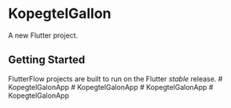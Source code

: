 # KopegtelGallon

A new Flutter project.

## Getting Started

FlutterFlow projects are built to run on the Flutter _stable_ release.
#   K o p e g t e l G a l o n A p p  
 #   K o p e g t e l G a l o n A p p  
 #   K o p e g t e l G a l o n A p p  
 #   K o p e g t e l G a l o n A p p  
 
